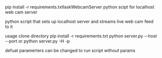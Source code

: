pip install -r requirements.txtlaskWebcamServer
python scipt for localhost web cam server

python script that sets up localhost server and streams live web cam feed to it

usage
clone directory
pip install -r requirements.txt
python server.py --host <ip> --port <port>
or
python server.py -H <ip> -p <port>
  
 defuat paramerters can be changed to run script without params
 
 
 

